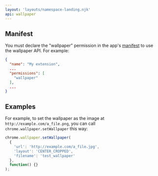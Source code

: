 ```yaml
---
layout: 'layouts/namespace-landing.njk'
api: wallpaper
---
```


## Manifest

You must declare the "wallpaper" permission in the app's [manifest][1] to use
the wallpaper API. For example:

```json
{
  "name": "My extension",
  ...
  "permissions": [
    "wallpaper"
  ],
  ...
}
```

## Examples

For example, to set the wallpaper as the image at
`http://example.com/a_file.png`, you can call `chrome.wallpaper.setWallpaper`
this way:

```js
chrome.wallpaper.setWallpaper(
  {
    'url': 'http://example.com/a_file.jpg',
    'layout': 'CENTER_CROPPED',
    'filename': 'test_wallpaper'
  },
  function() {}
);
```

[1]: /docs/extensions/manifest